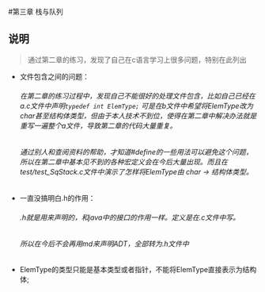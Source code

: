 #第三章 栈与队列

## 说明
>通过第二章的练习，发现了自己在c语言学习上很多问题，特别在此列出
+ 文件包含之间的问题：  
	###### 在第二章的练习过程中，发现自己不能很好的处理文件包含，比如自己已经在a.c文件中声明```typedef int ElemType;``` 可是在b文件中希望将ElemType改为char甚至结构体类型，但由于本人技术不到位，使得在第二章中解决办法就是重写一遍整个a文件，导致第二章的代码大量重复。
	###### 通过别人和查阅资料的帮助，才知道#define的一些用法可以避免这个问题，所以在第二章中基本见不到的各种宏定义会在今后大量出现。而且在test/test_SqStack.c文件中演示了怎样将ElemType由 char -> 结构体类型。

+ 一直没搞明白.h的作用：  
	###### .h就是用来声明的，和java中的接口的作用一样。定义是在.c文件中写。
	###### 所以在今后不会再用md来声明ADT，全部转为.h文件中 

+ ElemType的类型只能是基本类型或者指针，不能将ElemType直接表示为结构体;

